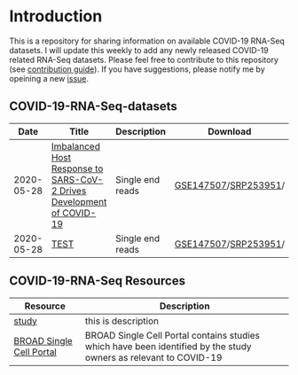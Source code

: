 # Introduction
This is a repository for sharing information on available COVID-19 RNA-Seq datasets. I will update this weekly to add any newly released COVID-19 related RNA-Seq datasets.
Please feel free to contribute to this repository (see [contribution guide](https://github.com/urmi-21/COVID-19-RNA-Seq-datasets/blob/master/CONTRIBUTING.md)). If you have suggestions, please notify me by opeining a new [issue](https://github.com/urmi-21/COVID-19-RNA-Seq-datasets/issues).










## ##

## COVID-19-RNA-Seq-datasets

Date|Title|Description|Download|#Samples|#COVID|Type
---|---|---|---|---|---|---
2020-05-28|[Imbalanced Host Response to SARS-CoV-2 Drives Development of COVID-19](https://www.sciencedirect.com/science/article/pii/S009286742030489X)|Single end reads|[GSE147507](https://www.ncbi.nlm.nih.gov/geo/query/acc.cgi?acc=GSE147507)/[SRP253951](https://www.ncbi.nlm.nih.gov/Traces/study/?acc=SRP253951)/[]()|195|24|bulk
2020-05-28|[TEST](https://www.sciencedirect.com/science/article/pii/S009286742030489X)|Single end reads|[GSE147507](https://www.ncbi.nlm.nih.gov/geo/query/acc.cgi?acc=GSE147507)/[SRP253951](https://www.ncbi.nlm.nih.gov/Traces/study/?acc=SRP253951)/[]()|195|24|bulk



## COVID-19-RNA-Seq Resources

Resource|Description
---|---
[study](link)|this is description
[BROAD Single Cell Portal](https://singlecell.broadinstitute.org/single_cell/covid19)|BROAD Single Cell Portal contains studies which have been identified by the study owners as relevant to COVID-19